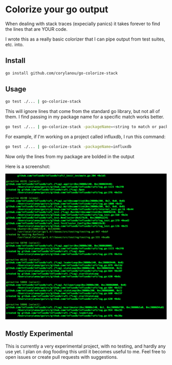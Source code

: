 # Colorize your go output

When dealing with stack traces (expecially panics) it takes forever to find the lines that are YOUR code.

I wrote this as a really basic colorizer that I can pipe output from test suites, etc. into.

## Install

```sh
go install github.com/corylanou/go-colorize-stack
```

## Usage

```sh
go test ./... | go-colorize-stack
```

This will ignore lines that come from the standard go library, but not all of them.  I find passing in my package name
for a specific match works better.

```sh
go test ./... | go-colorize-stack -packageName=<string to match or package name>
```

For example, if I'm working on a project called influxdb, I run this command:

```sh
go test ./... | go-colorize-stack -packageName=influxdb
```

Now only the lines from my package are bolded in the output

Here is a screenshot:

![Image of Screenshot](https://github.com/corylanou/go-colorize-stack/blob/master/screenshot.png)


## Mostly Experimental

This is currently a very experimental project, with no testing, and hardly any use yet.  I plan on dog fooding this
until it becomes useful to me.  Feel free to open issues or create pull requests with suggestions.
